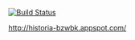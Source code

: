 [![Build Status](https://travis-ci.org/maciej-rosiek/historia-bzwbk.svg)](https://travis-ci.org/maciej-rosiek/historia-bzwbk)

http://historia-bzwbk.appspot.com/
